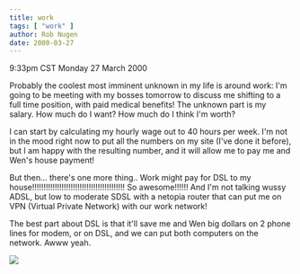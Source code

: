 ```yaml
---
title: work
tags: [ "work" ]
author: Rob Nugen
date: 2000-03-27
---
```


<title></title>
<p class=date>9:33pm CST Monday 27 March 2000</p>

<p>Probably the coolest most imminent unknown in my life is around work:  I'm going to be meeting with my bosses tomorrow to discuss me shifting to a full time position, with paid medical benefits!  The unknown part is my salary.  How much do I want?  How much do I think I'm worth?

<p>I can start by calculating my hourly wage out to 40 hours per week.  I'm not in the mood right now to put all the numbers on my site (I've done it before), but I am happy with the resulting number, and it will allow me to pay me and Wen's house payment!

<p>But then... there's one more thing.. Work might pay for DSL to my house!!!!!!!!!!!!!!!!!!!!!!!!!!!!!!!!!!!!!!!!!   So awesome!!!!!!  And I'm not talking wussy ADSL, but low to moderate SDSL with a netopia router that can put me on VPN (Virtual Private Network) with our work network!

<p>The best part about DSL is that it'll save me and Wen big dollars on 2 phone lines for modem, or on DSL, and we can put both computers on the network.  Awww yeah.

<p><img src='/images/rob/wL-ROB.gif'>


